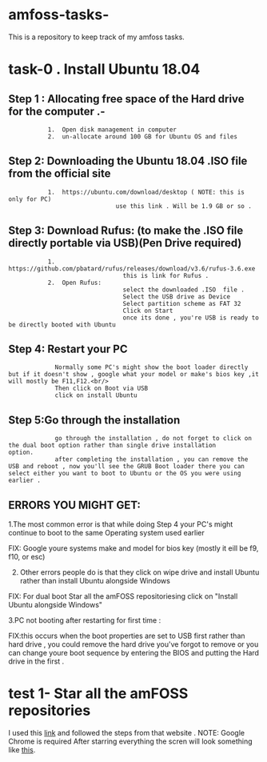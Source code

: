 # amfoss-tasks-
This is a repository to keep track of my amfoss tasks.
# task-0 . Install Ubuntu 18.04
  ## Step 1 : Allocating free space of the Hard drive for the computer .-
               1.  Open disk management in computer 
               2.  un-allocate around 100 GB for Ubuntu OS and files 
  ## Step 2:  Downloading the Ubuntu 18.04 .ISO file from the official site 
               1.  https://ubuntu.com/download/desktop ( NOTE: this is only for PC)
                                  use this link . Will be 1.9 GB or so .
  ## Step 3:  Download Rufus: (to make the .ISO file directly portable via USB)(Pen Drive required)
               1. https://github.com/pbatard/rufus/releases/download/v3.6/rufus-3.6.exe
                                    this is link for Rufus .
               2.  Open Rufus:
                                    select the downloaded .ISO  file .
                                    Select the USB drive as Device 
                                    Select partition scheme as FAT 32 
                                    Click on Start 
                                    once its done , you're USB is ready to be directly booted with Ubuntu 
   ## Step 4: Restart your PC 
                 Normally some PC's might show the boot loader directly but if it doesn't show , google what your model or make's bios key ,it will mostly be F11,F12.<br/>
                 Then click on Boot via USB 
                 click on install Ubuntu 
   ## Step 5:Go through the installation
                 go through the installation , do not forget to click on the dual boot option rather than single drive installation                        option.
                 after completing the installation , you can remove the USB and reboot , now you'll see the GRUB Boot loader there you can select either you want to boot to Ubuntu or the OS you were using earlier .
## ERRORS YOU MIGHT GET:
1.The most common error is that while doing Step 4 your PC's might continue to boot to the same Operating system used earlier 

 FIX: Google youre systems make and model for bios key (mostly it eill be f9, f10, or esc)
 
 
2. Other errors people do is that they click on wipe drive and install Ubuntu rather than install Ubuntu alongside Windows

 FIX: For dual boot Star all the amFOSS repositoriesing click on "Install Ubuntu alongside Windows"
 
3.PC not booting after restarting for first time :

 FIX:this occurs when the boot properties are set to USB first rather than hard drive , you could remove the hard drive you've forgot to      remove or you can change youre boot sequence by entering the BIOS and putting the Hard drive in the first .
 # test 1- Star all the amFOSS repositories
 I used this [link](https://github.com/amfoss/star-me) and followed the steps from that website .
 NOTE: Google Chrome is required 
 After starring everything the scren will look something like  [this](https://drive.google.com/file/d/1J_9AtG7wUbjaAoq81PfyN_KkbbDFT1b2/view?usp=sharing).

    
 
